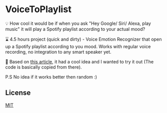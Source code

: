 # VoiceToPlaylist
💡 How cool it would be if when you ask "Hey Google/ Siri/ Alexa, play music" it will play a Spotify playlist according to your actual mood?

⌛ 4.5 hours project (quick and dirty) - Voice Emotion Recognizer that open up a Spotify playlist according to you mood. Works with regular voice recording, no integration to any smart speaker yet.

📖 Based on [this article](https://towardsdatascience.com/building-a-speech-emotion-recognizer-using-python-4c1c7c89d713), it had a cool idea and I wanted to try it out (The code is basically copied from there).

P.S No idea if it works better then random :)

## License
[MIT](https://choosealicense.com/licenses/mit/)